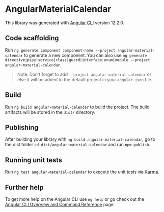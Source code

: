 # AngularMaterialCalendar

This library was generated with [Angular CLI](https://github.com/angular/angular-cli) version 12.2.0.

## Code scaffolding

Run `ng generate component component-name --project angular-material-calendar` to generate a new component. You can also use `ng generate directive|pipe|service|class|guard|interface|enum|module --project angular-material-calendar`.
> Note: Don't forget to add `--project angular-material-calendar` or else it will be added to the default project in your `angular.json` file. 

## Build

Run `ng build angular-material-calendar` to build the project. The build artifacts will be stored in the `dist/` directory.

## Publishing

After building your library with `ng build angular-material-calendar`, go to the dist folder `cd dist/angular-material-calendar` and run `npm publish`.

## Running unit tests

Run `ng test angular-material-calendar` to execute the unit tests via [Karma](https://karma-runner.github.io).

## Further help

To get more help on the Angular CLI use `ng help` or go check out the [Angular CLI Overview and Command Reference](https://angular.io/cli) page.
